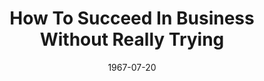 ---
title: How To Succeed In Business Without Really Trying
date: 1967-07-20
closing_date: 1967-07-29
layout: productions
playbill:
Theatre: Theatre Jacksonville
Venue: Little Theatre
cast:
- Finch: Gil Gimbel
- Gatch: Samuel D. Helfrich
- Jenkins: Al Gimbel
- Tackaberry: Bill Milton
- Peterson: Robert Onze
- Mathews: David Davis
- Davis: Lauren Murray
- Johnson: Steve G. Hunnicutt
- J.B. Biggley: Jesse E Waller, Jr.
- Rosemary: Randy Fry
- Bratt: William Scott Thornton
- Smitty: Judith Jett
- Frump: Ken Fallin
- Miss Jones: Elise Hallowes
- Mr. Twimble: Tom Nehl
- Hedy: Jocelyn Brown
- Scrubwoman:
  - Irene Helen Walsh
  - Jan Davis
- Miss Krumholtz: Marge Rocca
- Toynbee: Samuel D. Helfrich
- Ovington: Ron Griffis
- Policeman: Steve G. Hunnicutt
- T.V. Announcer: Robert Onze
- Womper: Tom Nehl
- Singer:
  - Mike Harrington
  - Robert Onze
  - David Davis
  - Steve G. Hunnicutt
  - Carol Rainer
  - Judy Liedka
  - Lois Fernsler
  - Pam Wiesenfeld
  - Judy Mendenhall
  - Jan Davis
  - Irene Helen Walsh
  - Marlene Crippen
crew:
- Director & Choreographer: George Ballis
- Musical Director: Rosalind McCall
- Set Design:
  - Ed Heist, Jr.
  - Larry Riddle
- Stage Manager: Terry McIntyre
- Assistant Stage Manager: Thelma Baker
- Costumes: Gwen Nearhoof
- Properties:
  - Maria Alarcon
  - Helen Roberts
  - Judy Pryor
  - Gladys Dale
- Make-up:
  - Marcy Massaniso
  - Jan C. Davis
- Lighting: Peggy Miller
- Scenery:
  - Hal Nearhoof
  - Charles Vance
  - Gladys Dale
  - Alene Crippen
  - Gladys Witten
  - David Witten
  - Gwyda Agnew
  - Jack Broughton
  - Andy Liliskis
  - Bob Agnew
- Follow Spot:
  - Ellen Black
  - Nancy Keller
- Running Crew:
  - Walter Quattlebaum
  - Charles Vance
  - Hal Nearhoof
  - Jack Broughton
  - Andy Liliskis
external_links:
---